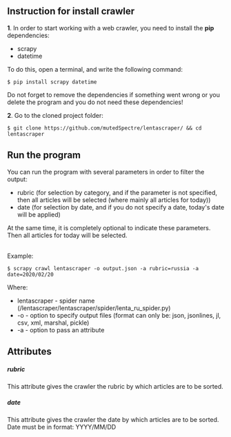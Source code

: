 Instruction for install crawler
-------------------------------

<b>1</b>. In order to start working with a web crawler, you need to install the <b>pip</b> dependencies:
  - scrapy
  - datetime

To do this, open a terminal, and write the following command:

    $ pip install scrapy datetime
    
Do not forget to remove the dependencies if something went wrong or you delete the program and you do not need these dependencies!
    
<b>2</b>. Go to the cloned project folder:

    $ git clone https://github.com/mutedSpectre/lentascraper/ && cd lentascraper
    
Run the program
---------------

You can run the program with several parameters in order to filter the output:
  - rubric (for selection by category, and if the parameter is not specified, then all articles will be selected (where mainly all articles for today))
  - date (for selection by date, and if you do not specify a date, today's date will be applied)

At the same time, it is completely optional to indicate these parameters. Then all articles for today will be selected.<br><br>

Example:
    
    $ scrapy crawl lentascraper -o output.json -a rubric=russia -a date=2020/02/20 
    
Where:
  - lentascraper - spider name (/lentascraper/lentascraper/spider/lenta_ru_spider.py)
  - -o - option to specify output files (format can only be: json, jsonlines, jl, csv, xml, marshal, pickle)
  - -a - option to pass an attribute
  
Attributes
----------
##### rubric
This attribute gives the crawler the rubric by which articles are to be sorted.
##### date
This attribute gives the crawler the date by which articles are to be sorted.<br>
Date must be in format: YYYY/MM/DD
